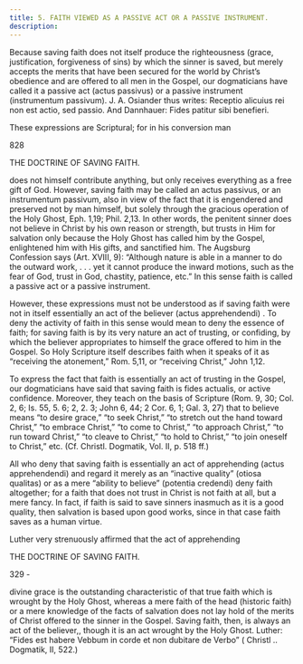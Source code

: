 ```yaml
---
title: 5. FAITH VIEWED AS A PASSIVE ACT OR A PASSIVE INSTRUMENT.
description: 
---
```


Because saving faith does not itself produce the righteousness (grace, justification, forgiveness of sins) by which the sinner is saved, but merely accepts the merits that have been secured for the world by Christ’s obedience and are offered to all men in the Gospel, our dogmaticians have called it a passive act (actus passivus) or a passive instrument (instrumentum passivum). J. A. Osiander thus writes: Receptio alicuius rei non est actio, sed passio. And Dannhauer: Fides patitur sibi benefieri. 

These expressions are Scriptural; for in his conversion man 



828 


THE DOCTRINE OF SAVING FAITH. 


does not himself contribute anything, but only receives everything as a free gift of God. However, saving faith may be called an actus passivus, or an instrumentum passivum, also in view of the fact that it is engendered and preserved not by man himself, but solely through the gracious operation of the Holy Ghost, Eph. 1,19; Phil. 2,13. In other words, the penitent sinner does not believe in Christ by his own reason or strength, but trusts in Him for salvation only because the Holy Ghost has called him by the Gospel, enlightened him with His gifts, and sanctified him. The Augsburg Confession says (Art. XVIII, 9): “Although nature is able in a manner to do the outward work, . . . yet it cannot produce the inward motions, such as the fear of God, trust in God, chastity, patience, etc.” In this sense faith is called a passive act or a passive instrument. 

However, these expressions must not be understood as if saving faith were not in itself essentially an act of the believer (actus apprehendendi) . To deny the activity of faith in this sense would mean to deny the essence of faith; for saving faith is by its very nature an act of trusting, or confiding, by which the believer appropriates to himself the grace offered to him in the Gospel. So Holy Scripture itself describes faith when it speaks of it as “receiving the atonement,” Rom. 5,11, or “receiving Christ,” John 1,12. 

To express the fact that faith is essentially an act of trusting in the Gospel, our dogmaticians have said that saving faith is fides actualis, or active confidence. Moreover, they teach on the basis of Scripture (Rom. 9, 30; Col. 2, 6; Is. 55, 5. 6; 2, 2. 3; John 6, 44; 2 Cor. 6, 1; Gal. 3, 27) that to believe means “to desire grace,” “to seek Christ,” “to stretch out the hand toward Christ,” “to embrace Christ,” “to come to Christ,” “to approach Christ,” “to run toward Christ,” “to cleave to Christ,” “to hold to Christ,” “to join oneself to Christ,” etc. (Cf. Christl. Dogmatik, Vol. II, p. 518 ff.) 

All who deny that saving faith is essentially an act of apprehending (actus apprehendendi) and regard it merely as an “inactive quality” (otiosa qualitas) or as a mere “ability to believe” (potentia credendi) deny faith altogether; for a faith that does not trust in Christ is not faith at all, but a mere fancy. In fact, if faith is said to save sinners inasmuch as it is a good quality, then salvation is based upon good works, since in that case faith saves as a human virtue. 

Luther very strenuously affirmed that the act of apprehending 



THE DOCTRINE OF SAVING FAITH. 


329 - 


divine grace is the outstanding characteristic of that true faith which is wrought by the Holy Ghost, whereas a mere faith of the head (historic faith) or a mere knowledge of the facts of salvation does not lay hold of the merits of Christ offered to the sinner in the Gospel. Saving faith, then, is always an act of the believer,, though it is an act wrought by the Holy Ghost. Luther: “Fides est habere Vebbum in corde et non dubitare de Verbo” ( Christl .. Dogmatik, II, 522.) 

